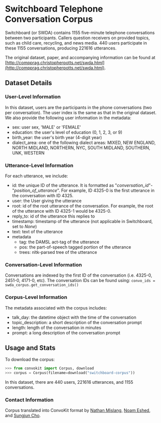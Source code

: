 
# Switchboard Telephone Conversation Corpus
Switchboard (or SWDA) contains 1155 five-minute telephone conversations between two participants. Callers question receivers on provided topics, such as child care, recycling, and news media. 440 users participate in these 1155 conversations, producing 221616 utterances. 

The original dataset, paper, and accompanying information can be found at [http://compprag.christopherpotts.net/swda.html](http://compprag.christopherpotts.net/swda.html). 

## Dataset Details
### User-Level Information
In this dataset, users are the participants in the phone conversations (two per conversation). The user index is the same as that in the original dataset. We also provide the following user information in the metadata:
* sex: user sex, 'MALE' or 'FEMALE'
* education: the user's level of education (0, 1, 2, 3, or 9)
* birth_year: the user's birth year (4-digit year)
* dialect_area: one of the following dialect areas: MIXED, NEW ENGLAND, NORTH MIDLAND, NORTHERN, NYC, SOUTH MIDLAND, SOUTHERN, UNK, WESTERN

### Utterance-Level Information
For each utterance, we include:
* id: the unique ID of the utterance. It is formatted as "_conversation_id_"-"_position_of_utterance_". For example, ID 4325-0 is the first utterance in the conversation with ID 4325.
* user: the User giving the utterance
* root: id of the root utterance of the conversation. For example, the root of the utterance with ID 4325-1 would be 4325-0.
* reply_to: id of the utterance this replies to
* timestamp: timestamp of the utterance (not applicable in Switchboard, set to *None*)
* text: text of the utterance
* metadata
  * tag: the DAMSL act-tag of the utterance
  * pos: the part-of-speech tagged portion of the utterance
  * trees: nltk-parsed tree of the utterance

### Conversation-Level Information
Conversations are indexed by the first ID of the conversation (i.e. 4325-0, 2451-0, 4171-0, etc). The conversation IDs can be found using: 
```convo_ids = swda_corpus.get_conversation_ids()```

### Corpus-Level Information
The metadata associated with the corpus includes:
* talk_day: the datetime object with the time of the conversation
* topic_description: a short description of the conversation prompt
* length: length of the conversation in minutes
* prompt: a long description of the conversation prompt

## Usage and Stats
To download the corpus:
```python
>>> from convokit import Corpus, download
>>> corpus = Corpus(filename=download("switchboard-corpus"))
```

In this dataset, there are 440 users, 221616 utterances, and 1155 conversations.

### Contact Information
Corpus translated into ConvoKit format by [Nathan Mislang](mailto:ntm39@cornell.edu), [Noam Eshed](mailto:ne236@cornell.edu), and [Sungjun Cho](mailto:sc782@cornell.edu).

